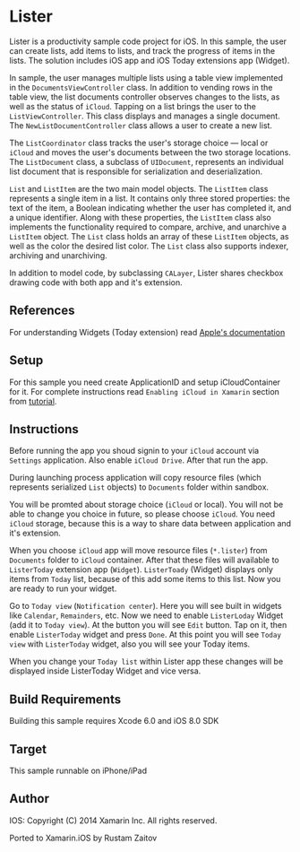 Lister
==============

Lister is a productivity sample code project for iOS. In this sample,
the user can create lists, add items to lists, and track the progress
of items in the lists.  The solution includes iOS app and iOS Today
extensions app (Widget).

In sample, the user manages multiple lists using a table view
implemented in the `DocumentsViewController` class. In addition to
vending rows in the table view, the list documents controller observes
changes to the lists, as well as the status of `iCloud`. Tapping on a
list brings the user to the `ListViewController`. This class displays
and manages a single document. The `NewListDocumentController` class
allows a user to create a new list.

The `ListCoordinator` class tracks the user's storage choice — local
or `iCloud` and moves the user's documents between the two storage
locations. The `ListDocument` class, a subclass of `UIDocument`,
represents an individual list document that is responsible for
serialization and deserialization.

`List` and `ListItem` are the two main model objects. The `ListItem`
class represents a single item in a list. It contains only three
stored properties: the text of the item, a Boolean indicating whether
the user has completed it, and a unique identifier. Along with these
properties, the `ListItem` class also implements the functionality
required to compare, archive, and unarchive a `ListItem` object. The
`List` class holds an array of these `ListItem` objects, as well as
the color the desired list color. The `List` class also supports
indexer, archiving and unarchiving.

In addition to model code, by subclassing `CALayer`, Lister shares
checkbox drawing code with both app and it's extension.

References
----------

For understanding Widgets (Today extension) read [Apple's
documentation](https://developer.apple.com/library/prerelease/mac/documentation/General/Conceptual/ExtensibilityPG/NotificationCenter.html#//apple_ref/doc/uid/TP40014214-CH11-SW1)

Setup
-----

For this sample you need create ApplicationID and setup
iCloudContainer for it. For complete instructions read `Enabling
iCloud in Xamarin` section from
[tutorial](http://developer.xamarin.com/guides/ios/platform_features/introduction_to_the_document_picker/).

Instructions
------------

Before running the app you shoud signin to your `iCloud` account via
`Settings` application. Also enable `iCloud Drive`.  After that run
the app.

During launching process application will copy resource files (which
represents serialized `List` objects) to `Documents` folder within
sandbox.

You will be promted about storage choice (`iCloud` or local). You will
not be able to change you choice in future, so please choose
`iCloud`. You need `iCloud` storage, because this is a way to share
data between application and it's extension.

When you choose `iCloud` app will move resource files (`*.lister`)
from `Documents` folder to `iCloud` container. After that these files
will available to `ListerToday` extension app (`Widget`).
`ListerToady` (Widget) displays only items from `Today` list, because
of this add some items to this list. Now you are ready to run your
widget.

Go to `Today view` (`Notification center`). Here you will see built in
widgets like `Calendar`, `Remainders`, etc. Now we need to enable
`ListerLoday` Widget (add it to `Today view`). At the button you will
see `Edit` button. Tap on it, then enable `ListerToday` widget and
press `Done`. At this point you will see `Today view` with
`ListerToday` widget, also you will see your Today items.

When you change your `Today list` within Lister app these changes will
be displayed inside ListerToday Widget and vice versa.

Build Requirements
------------------

Building this sample requires Xcode 6.0 and iOS 8.0 SDK

Target
------
This sample runnable on iPhone/iPad

Author
------ 
IOS:
Copyright (C) 2014 Xamarin Inc. All rights reserved.

Ported to Xamarin.iOS by Rustam Zaitov
